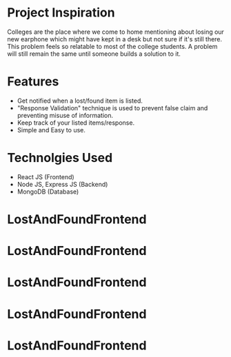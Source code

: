 # Project Inspiration

Colleges are the place where we come to home mentioning about losing our new earphone which might have kept in a desk but not sure if it's still there. This problem feels so relatable to most of the college students. A problem will still remain the same until someone builds a solution to it.

# Features

- Get notified when a lost/found item is listed.
- "Response Validation" technique is used to prevent false claim and preventing misuse of information.
- Keep track of your listed items/response.
- Simple and Easy to use.

# Technolgies Used

- React JS (Frontend)
- Node JS, Express JS (Backend)
- MongoDB (Database)

# LostAndFoundFrontend
# LostAndFoundFrontend
# LostAndFoundFrontend
# LostAndFoundFrontend
# LostAndFoundFrontend
